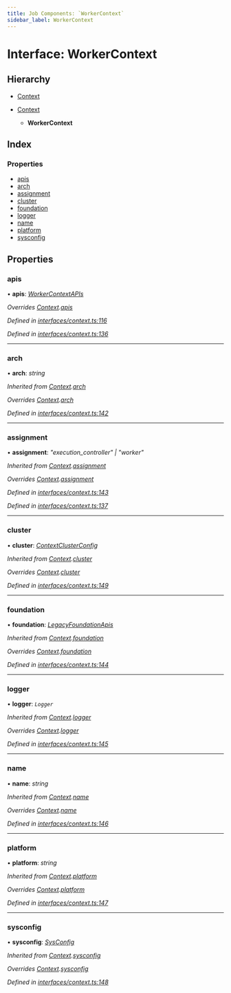 ```yaml
---
title: Job Components: `WorkerContext`
sidebar_label: WorkerContext
---
```


# Interface: WorkerContext

## Hierarchy

* [Context](context.md)

* [Context](context.md)

  * **WorkerContext**

## Index

### Properties

* [apis](workercontext.md#apis)
* [arch](workercontext.md#arch)
* [assignment](workercontext.md#assignment)
* [cluster](workercontext.md#cluster)
* [foundation](workercontext.md#foundation)
* [logger](workercontext.md#logger)
* [name](workercontext.md#name)
* [platform](workercontext.md#platform)
* [sysconfig](workercontext.md#sysconfig)

## Properties

###  apis

• **apis**: *[WorkerContextAPIs](workercontextapis.md)*

*Overrides [Context](context.md).[apis](context.md#apis)*

*Defined in [interfaces/context.ts:116](https://github.com/terascope/teraslice/blob/fd211a8bb/packages/job-components/src/interfaces/context.ts#L116)*

*Defined in [interfaces/context.ts:136](https://github.com/terascope/teraslice/blob/fd211a8bb/packages/job-components/src/interfaces/context.ts#L136)*

___

###  arch

• **arch**: *string*

*Inherited from [Context](context.md).[arch](context.md#arch)*

*Overrides [Context](context.md).[arch](context.md#arch)*

*Defined in [interfaces/context.ts:142](https://github.com/terascope/teraslice/blob/fd211a8bb/packages/job-components/src/interfaces/context.ts#L142)*

___

###  assignment

• **assignment**: *"execution_controller" | "worker"*

*Inherited from [Context](context.md).[assignment](context.md#assignment)*

*Overrides [Context](context.md).[assignment](context.md#assignment)*

*Defined in [interfaces/context.ts:143](https://github.com/terascope/teraslice/blob/fd211a8bb/packages/job-components/src/interfaces/context.ts#L143)*

*Defined in [interfaces/context.ts:137](https://github.com/terascope/teraslice/blob/fd211a8bb/packages/job-components/src/interfaces/context.ts#L137)*

___

###  cluster

• **cluster**: *[ContextClusterConfig](contextclusterconfig.md)*

*Inherited from [Context](context.md).[cluster](context.md#cluster)*

*Overrides [Context](context.md).[cluster](context.md#cluster)*

*Defined in [interfaces/context.ts:149](https://github.com/terascope/teraslice/blob/fd211a8bb/packages/job-components/src/interfaces/context.ts#L149)*

___

###  foundation

• **foundation**: *[LegacyFoundationApis](legacyfoundationapis.md)*

*Inherited from [Context](context.md).[foundation](context.md#foundation)*

*Overrides [Context](context.md).[foundation](context.md#foundation)*

*Defined in [interfaces/context.ts:144](https://github.com/terascope/teraslice/blob/fd211a8bb/packages/job-components/src/interfaces/context.ts#L144)*

___

###  logger

• **logger**: *`Logger`*

*Inherited from [Context](context.md).[logger](context.md#logger)*

*Overrides [Context](context.md).[logger](context.md#logger)*

*Defined in [interfaces/context.ts:145](https://github.com/terascope/teraslice/blob/fd211a8bb/packages/job-components/src/interfaces/context.ts#L145)*

___

###  name

• **name**: *string*

*Inherited from [Context](context.md).[name](context.md#name)*

*Overrides [Context](context.md).[name](context.md#name)*

*Defined in [interfaces/context.ts:146](https://github.com/terascope/teraslice/blob/fd211a8bb/packages/job-components/src/interfaces/context.ts#L146)*

___

###  platform

• **platform**: *string*

*Inherited from [Context](context.md).[platform](context.md#platform)*

*Overrides [Context](context.md).[platform](context.md#platform)*

*Defined in [interfaces/context.ts:147](https://github.com/terascope/teraslice/blob/fd211a8bb/packages/job-components/src/interfaces/context.ts#L147)*

___

###  sysconfig

• **sysconfig**: *[SysConfig](sysconfig.md)*

*Inherited from [Context](context.md).[sysconfig](context.md#sysconfig)*

*Overrides [Context](context.md).[sysconfig](context.md#sysconfig)*

*Defined in [interfaces/context.ts:148](https://github.com/terascope/teraslice/blob/fd211a8bb/packages/job-components/src/interfaces/context.ts#L148)*
